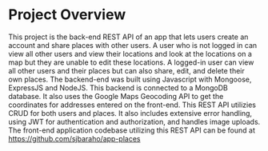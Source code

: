 # Project Overview
This project is the back-end REST API of an app that lets users create an account and share places with other users. A user who is not logged in can view all other users and view their locations and look at the locations on a map but they are unable to edit these locations. A logged-in user can view all other users and their places but can also share, edit, and delete their own places. The backend-end was built using Javascript with Mongoose, ExpressJS and NodeJS. This backend is connected to a MongoDB database. It also uses the Google Maps Geocoding API to get the coordinates for addresses entered on the front-end. This REST API utilizies CRUD for both users and places. It also includes extensive error handling, using JWT for authentication and authorization, and handles image uploads. The front-end application codebase utilizing this REST API can be found at https://github.com/sjbaraho/app-places

